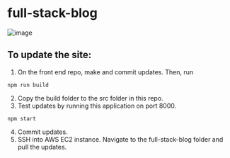 # full-stack-blog
![image](https://user-images.githubusercontent.com/20343959/147861759-30db852f-70a4-4d65-9526-c8554cd25d34.png)
## To update the site:
1) On the front end repo, make and commit updates. Then, run
```
npm run build
```
2) Copy the build folder to the src folder in this repo.
3) Test updates by running this application on port 8000.
```
npm start
```
4) Commit updates.
5) SSH into AWS EC2 instance. Navigate to the full-stack-blog folder and pull the updates.
